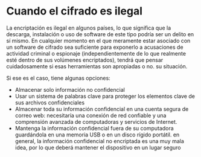 [Title]: # (Cuando el cifrado es ilegal)
[Difficulty]: # (Avanzado)
[Order]: # (4)

# Cuando el cifrado es ilegal 

La encriptación es ilegal en algunos países, lo que significa que la descarga, instalación o uso de software de este tipo podría ser un delito en sí mismo. En cualquier momento en el que meramente estar asociado con un software de cifrado sea suficiente para exponerlo a acusaciones de actividad criminal o espionaje (independientemente de lo que realmente esté dentro de sus volúmenes encriptados), tendrá que pensar cuidadosamente si esas herramientas son apropiadas o no. su situación.

Si ese es el caso, tiene algunas opciones: 

*	Almacenar solo información no confidencial 
*	Usar un sistema de palabras clave para proteger los elementos clave de sus archivos confidenciales 
*	Almacenar toda su información confidencial en una cuenta segura de correo web: necesitaría una conexión de red confiable y una comprensión avanzada de computadoras y servicios de Internet. 
*	Mantenga la información confidencial fuera de su computadora guardándola en una memoria USB o en un disco rígido portátil. en general, la información confidencial no encriptada es una muy mala idea, por lo que deberá mantener el dispositivo en un lugar seguro
